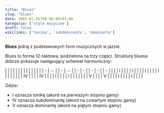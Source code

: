 ```yaml
---
title: "Blues"
slug: "blues"
date: 2005-01-01T00:00:00+01:00
kategorie: ['style muzyczne']
draft: false
wikilinks: ['tonika', 'subdominanta', 'dominanta']
---
```

**Blues** jedną z podstawowych form muzycznych w jazzie.

Blues to forma 12-taktowa, podzielona na trzy części. Strukturę bluesa
dobrze pokazuje następujący schemat harmoniczny:

|   |    |  |   |    |  |   |   |  |   |   |  |   |
| - | -- |  | - | -- |  | - | - |  | - | - |  | - |
| | | I  |  | | | I  |  | | | I |  | | | I |  | | |
| | | IV |  | | | IV |  | | | I |  | | | I |  | | |
| | | V  |  | | | V  |  | | | I |  | | | I |  | | |

Gdzie:

  - I oznacza tonikę<!-- link nie odnosił się do niczego --> (akord na pierwszym stopniu
    gamy)
  - IV oznacza subdominantę<!-- link nie odnosił się do niczego --> (akord na
    czwartym stopniu gamy)
  - V oznacza dominantę<!-- link nie odnosił się do niczego --> (akord na piątym stopniu
    gamy)

